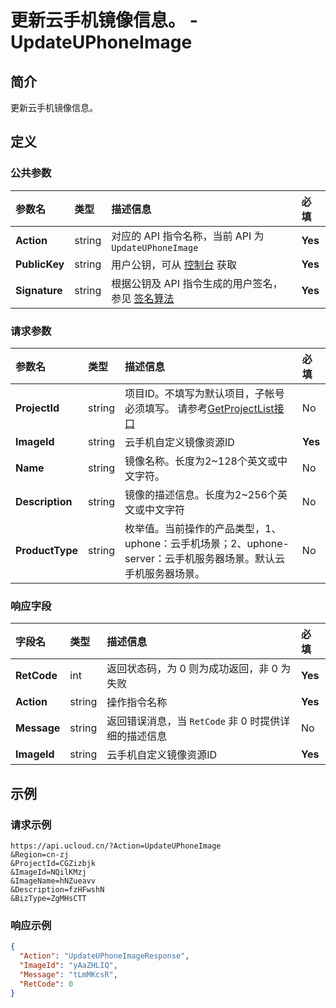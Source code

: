# 更新云手机镜像信息。 - UpdateUPhoneImage

## 简介

更新云手机镜像信息。









## 定义

### 公共参数

| 参数名 | 类型 | 描述信息 | 必填 |
|:---|:---|:---|:---|
| **Action**     | string  | 对应的 API 指令名称，当前 API 为 `UpdateUPhoneImage`                        | **Yes** |
| **PublicKey**  | string  | 用户公钥，可从 [控制台](https://console.ucloud.cn/uapi/apikey) 获取                                             | **Yes** |
| **Signature**  | string  | 根据公钥及 API 指令生成的用户签名，参见 [签名算法](api/summary/signature.md)  | **Yes** |

### 请求参数

| 参数名 | 类型 | 描述信息 | 必填 |
|:---|:---|:---|:---|
| **ProjectId** | string | 项目ID。不填写为默认项目，子帐号必须填写。 请参考[GetProjectList接口](https://docs.ucloud.cn/api/summary/get_project_list) |No|
| **ImageId** | string | 云手机自定义镜像资源ID |**Yes**|
| **Name** | string | 镜像名称。长度为2\~128个英文或中文字符。 |No|
| **Description** | string | 镜像的描述信息。长度为2\~256个英文或中文字符 |No|
| **ProductType** | string | 枚举值。当前操作的产品类型，1、uphone：云手机场景；2、uphone-server：云手机服务器场景。默认云手机服务器场景。 |No|

### 响应字段

| 字段名 | 类型 | 描述信息 | 必填 |
|:---|:---|:---|:---|
| **RetCode** | int | 返回状态码，为 0 则为成功返回，非 0 为失败 |**Yes**|
| **Action** | string | 操作指令名称 |**Yes**|
| **Message** | string | 返回错误消息，当 `RetCode` 非 0 时提供详细的描述信息 |No|
| **ImageId** | string | 云手机自定义镜像资源ID |**Yes**|




## 示例

### 请求示例
    
```
https://api.ucloud.cn/?Action=UpdateUPhoneImage
&Region=cn-zj
&ProjectId=CGZizbjk
&ImageId=NQilKMzj
&ImageName=hNZueavv
&Description=fzHFwshN
&BizType=ZgMHsCTT
```

### 响应示例
    
```json
{
  "Action": "UpdateUPhoneImageResponse",
  "ImageId": "yAaZHLIQ",
  "Message": "tLmMKcsR",
  "RetCode": 0
}
```





